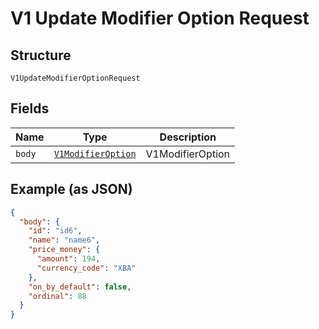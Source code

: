 
# V1 Update Modifier Option Request

## Structure

`V1UpdateModifierOptionRequest`

## Fields

| Name | Type | Description |
|  --- | --- | --- |
| `body` | [`V1ModifierOption`](/doc/models/v1-modifier-option.md) | V1ModifierOption |

## Example (as JSON)

```json
{
  "body": {
    "id": "id6",
    "name": "name6",
    "price_money": {
      "amount": 194,
      "currency_code": "XBA"
    },
    "on_by_default": false,
    "ordinal": 88
  }
}
```

